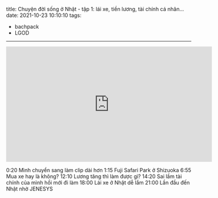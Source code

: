 title: Chuyện đời sống ở Nhật - tập 1: lái xe, tiền lương, tài chính cá nhân... 
date: 2021-10-23 10:10:10
tags:
- bachpack
- LGOD
---

<iframe width="560" height="315" src="https://www.youtube.com/embed/wu7YrwWwZEI" title="YouTube video player" frameborder="0" allow="accelerometer; autoplay; clipboard-write; encrypted-media; gyroscope; picture-in-picture" allowfullscreen></iframe>

<!-- more -->

0:20 Mình chuyển sang làm clip dài hơn
1:15 Fuji Safari Park ở Shizuoka
6:55 Mua xe hay là không?
12:10 Lương tăng thì làm được gì?
14:20 Sai lầm tài chính của mình hồi mới đi làm
18:00 Lái xe ở Nhật dễ lắm
21:00 Lần đầu đến Nhật nhờ JENESYS
